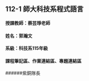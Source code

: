 ## 112-1 師大科技系程式語言

#### 授課教師：蔡芸琤老師

#### 姓名：郭瀚文

#### 系級：科技系115年級

#### 課程筆記區、作業連結區、專題連結區

######紫銅隊長
